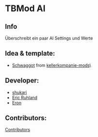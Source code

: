 # TBMod AI
## Info
Überschreibt ein paar AI Settings und Werte

## Idea & template:
- [Schwaggot](https://github.com/Schwaggot) from [kellerkompanie-mods](https://github.com/Schwaggot/kellerkompanie-mods/tree/master/addons/ai)\

## Developer:
- [shukari](https://github.com/shukari)
- [Eric Ruhland](https://github.com/Er1807)
- [Eron](https://github.com/E-for-Eron)

## Contributors:
[Contributors](https://github.com/TacticalBaconDevs/TBMod/graphs/contributors)
